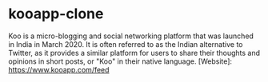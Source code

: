 # kooapp-clone

Koo is a micro-blogging and social networking platform that was launched in India in March 2020. It is often referred to as the Indian alternative to Twitter, as it provides a similar platform for users to share their thoughts and opinions in short posts, or "Koo" in their native language. [Website]: https://www.kooapp.com/feed
